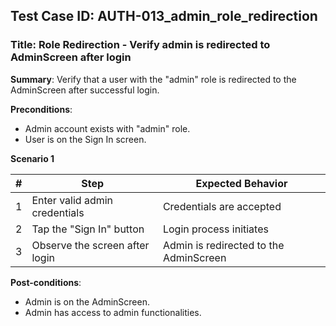 ## Test Case ID: AUTH-013_admin_role_redirection
### Title: Role Redirection - Verify admin is redirected to AdminScreen after login

**Summary**: Verify that a user with the "admin" role is redirected to the AdminScreen after successful login.

**Preconditions**: 
- Admin account exists with "admin" role.
- User is on the Sign In screen.

**Scenario 1**

| # | Step                                      | Expected Behavior                                       |
|---|-------------------------------------------|--------------------------------------------------------|
| 1 | Enter valid admin credentials             | Credentials are accepted                               |
| 2 | Tap the "Sign In" button                  | Login process initiates                                |
| 3 | Observe the screen after login            | Admin is redirected to the AdminScreen                 |

**Post-conditions**:
- Admin is on the AdminScreen.
- Admin has access to admin functionalities.
